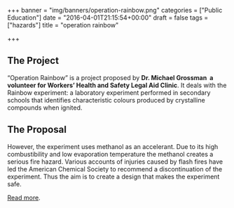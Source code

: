 +++
banner = "img/banners/operation-rainbow.png"
categories = ["Public Education"]
date = "2016-04-01T21:15:54+00:00"
draft = false
tags = ["hazards"]
title = "operation rainbow"

+++
## The Project
“Operation Rainbow” is a project proposed by **Dr. Michael Grossman ­ a volunteer for Workers’
Health and Safety Legal Aid Clinic**. It deals with the Rainbow experiment: a laboratory
experiment performed in secondary schools that identifies characteristic colours produced by
crystalline compounds when ignited.

## The Proposal
However, the experiment uses methanol as an accelerant. Due to its high combustibility and low
evaporation temperature the methanol creates a serious fire hazard. Various accounts of injuries
caused by flash fires have led the American Chemical Society to recommend a discontinuation of
the experiment. Thus the aim is to create a design that makes the experiment safe.

[Read more](https://s3.amazonaws.com/newsletter.workers-safety.ca/newsletters/2016+04/2016+04.++highschool+chem+rainbow+exp+UofT+ESP+Team+102.pdf).